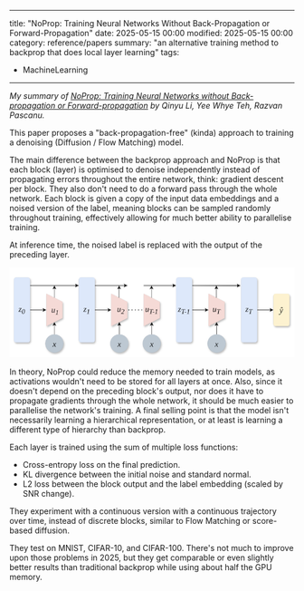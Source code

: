 
---
title: "NoProp: Training Neural Networks Without Back-Propagation or Forward-Propagation"
date: 2025-05-15 00:00
modified: 2025-05-15 00:00
category: reference/papers
summary: "an alternative training method to backprop that does local layer learning"
tags:
- MachineLearning
---

*My summary of [NoProp: Training Neural Networks without Back-propagation or Forward-propagation](https://arxiv.org/abs/2503.24322) by Qinyu Li, Yee Whye Teh, Razvan Pascanu.*

This paper proposes a "back-propagation-free" (kinda) approach to training a denoising (Diffusion / Flow Matching) model.

The main difference between the backprop approach and NoProp is that each block (layer) is optimised to denoise independently instead of propagating errors throughout the entire network, think: gradient descent per block. They also don't need to do a forward pass through the whole network. Each block is given a copy of the input data embeddings and a noised version of the label, meaning blocks can be sampled randomly throughout training, effectively allowing for much better ability to parallelise training.

At inference time, the noised label is replaced with the output of the preceding layer.

![noprop-figure-1.png](../../_media/noprop-figure-1.png)

In theory, NoProp could reduce the memory needed to train models, as activations wouldn't need to be stored for all layers at once. Also, since it doesn't depend on the preceding block's output, nor does it have to propagate gradients through the whole network, it should be much easier to parallelise the network's training. A final selling point is that the model isn't necessarily learning a hierarchical representation, or at least is learning a different type of hierarchy than backprop.

Each layer is trained using the sum of multiple loss functions:

* Cross-entropy loss on the final prediction.
* KL divergence between the initial noise and standard normal.
* L2 loss between the block output and the label embedding (scaled by SNR change).

They experiment with a continuous version with a continuous trajectory over time, instead of discrete blocks, similar to Flow Matching or score-based diffusion.

They test on MNIST, CIFAR-10, and CIFAR-100. There's not much to improve upon those problems in 2025, but they get comparable or even slightly better results than traditional backprop while using about half the GPU memory.
